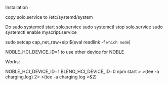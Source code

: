 Installation

copy solo.service to /etc/systemd/system

Do 
sudo systemctl start solo.service
sudo systemctl stop solo.service
sudo systemctl enable myscript.service

sudo setcap cap_net_raw+eip $(eval readlink -f `which node`)

NOBLE_HCI_DEVICE_ID=1 to use other device for NOBLE

Works:

NOBLE_HCI_DEVICE_ID=1 BLENO_HCI_DEVICE_ID=0 npm start > >(tee -a charging.log) 2> >(tee -a charging.log >&2)
